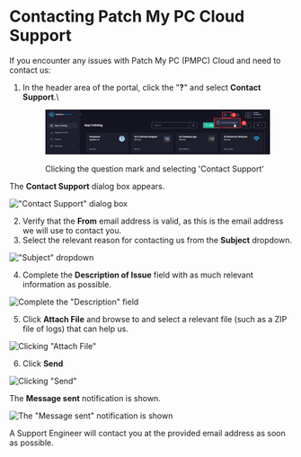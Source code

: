 # Contacting Patch My PC Cloud Support

If you encounter any issues with Patch My PC (PMPC) Cloud and need to contact us:

1.  In the header area of the portal, click the "**?**" and select **Contact Support**.\\

    <figure><img src="../_images/image-(766).png" alt="Clicking the question mark and selecting &#x27;Contact Support&#x27;"><figcaption><p>Clicking the question mark and selecting 'Contact Support'</p></figcaption></figure>

The **Contact Support** dialog box appears.

!["Contact Support" dialog box](../_images/image-\(104\).png)

2. Verify that the **From** email address is valid, as this is the email address we will use to contact you.
3. Select the relevant reason for contacting us from the **Subject** dropdown.

!["Subject" dropdown](../_images/image-\(2565\).png)

4. Complete the **Description of Issue** field with as much relevant information as possible.

![Complete the "Description" field](../_images/image-\(106\).png)

5. Click **Attach File** and browse to and select a relevant file (such as a ZIP file of logs) that can help us.

![Clicking "Attach File"](../_images/image-\(107\).png)

6. Click **Send**

![Clicking "Send"](../_images/image-\(109\).png)

The **Message sent** notification is shown.

![The "Message sent" notification is shown](../_images/image-\(110\).png)

A Support Engineer will contact you at the provided email address as soon as possible.
